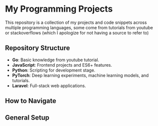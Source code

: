 # My Programming Projects

This repository is a collection of my projects and code snippets across multiple programming languages, some come from tutorials from youtube or stackoverflows (which I apologize for not having a source to refer to)

## Repository Structure

- **Go**: Basic knowledge from youtube tutorial.
- **JavaScript**: Frontend projects and ES6+ features.
- **Python**: Scripting for development stage.
- **PyTorch**: Deep learning experiments, machine learning models, and tutorials.
- **Laravel**: Full-stack web applications.

## How to Navigate


## General Setup


